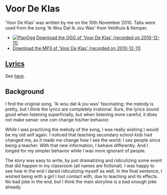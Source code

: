 # Voor De Klas

'Voor De Klas' was written by me on the 10th
November 2010. Tabs were used from the song 'Ik Wou Dat Ik Jou Was' from
Veldhuis & Kemper.

- [![PlayOgg](http://static.fsf.org/playogg/Play_ogg_80x15.png "I support PlayOgg!")](http://playogg.org) [Download the OGG of 'Voor De Klas' (recorded on 2010-12-11)](http://www.richelbilderbeek.nl/CD07_VoorDeKlas20101211.ogg)
- [Download the MP3 of 'Voor De Klas' (recorded on 2010-12-11)](http://www.richelbilderbeek.nl/CD07_VoorDeKlas20101211.mp3)

## [Lyrics](53_voor_de_klas.txt)

See [here](53_voor_de_klas.txt).

## Background

I find the original song, 'Ik wou dat ik jou was' fascinating:
the melody is pretty, but I think the lyrics are completely
irrational. Sure, the lyrics sound good when listening
superficially, but when listening more careful, it does
not make sense: one *can* change his/her behavior.

While I was practicing the melody of the song,
I was really wishing I would be my old self again.
I noticed that teaching secondary school kids had
changed me, as it made me change how I see the world:
I *see* people since being a teacher. With that new
information, I behave differently. And I longed for
my simpler behavior while I was more ignorant of people.

The story was easy to write, by just dramatizing and
ridiculizing some event that did happen in my
classroom (all names are fictional).
I was happy to see how in the end I dared ridiculizing
myself as well. In the final sentence, I wished
being with a girl I lost contact with, due to teaching
and its effects. No bad joke in the end, but I think
the main storyline is a bad enough joke already.
